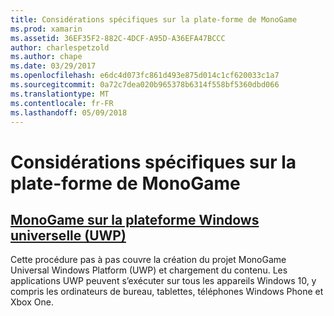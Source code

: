 ```yaml
---
title: Considérations spécifiques sur la plate-forme de MonoGame
ms.prod: xamarin
ms.assetid: 36EF35F2-882C-4DCF-A95D-A36EFA47BCCC
author: charlespetzold
ms.author: chape
ms.date: 03/29/2017
ms.openlocfilehash: e6dc4d073fc861d493e875d014c1cf620033c1a7
ms.sourcegitcommit: 0a72c7dea020b965378b6314f558bf5360dbd066
ms.translationtype: MT
ms.contentlocale: fr-FR
ms.lasthandoff: 05/09/2018
---
```

# <a name="monogame-platform-specific-considerations"></a>Considérations spécifiques sur la plate-forme de MonoGame

## <a name="monogame-on-universal-windows-platform-uwpgraphics-gamesmonogameplatformsuwpmd"></a>[MonoGame sur la plateforme Windows universelle (UWP)](~/graphics-games/monogame/platforms/uwp.md)

Cette procédure pas à pas couvre la création du projet MonoGame Universal Windows Platform (UWP) et chargement du contenu. Les applications UWP peuvent s’exécuter sur tous les appareils Windows 10, y compris les ordinateurs de bureau, tablettes, téléphones Windows Phone et Xbox One.

